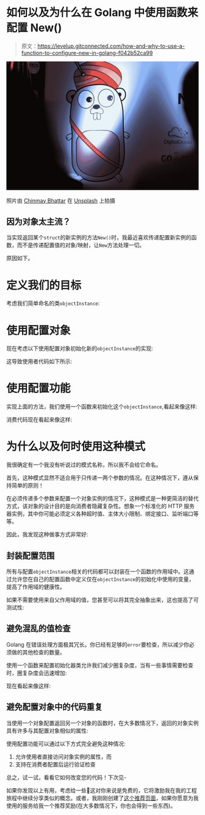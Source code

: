 # 如何以及为什么在 Golang 中使用函数来配置 New()

> 原文：<https://levelup.gitconnected.com/how-and-why-to-use-a-function-to-configure-new-in-golang-f042b52ca99>

![](img/ef76f9162dbd5663373eb0330bce290b.png)

照片由 [Chinmay Bhattar](https://unsplash.com/@geekgunda?utm_source=unsplash&utm_medium=referral&utm_content=creditCopyText) 在 [Unsplash](https://unsplash.com/s/photos/golang?utm_source=unsplash&utm_medium=referral&utm_content=creditCopyText) 上拍摄

## 因为对象太主流？

当实现返回某个`struct`的新实例的方法`New()`时，我最近喜欢传递配置新实例的函数，而不是传递配置值的对象/映射，让`New`方法处理一切。

原因如下。

# 定义我们的目标

考虑我们简单命名的类`objectInstance`:

# 使用配置对象

现在考虑以下使用配置对象初始化新的`objectInstance`的实现:

这导致使用者代码如下所示:

# 使用配置功能

实现上面的方法，我们使用一个函数来初始化这个`objectInstance`,看起来像这样:

消费代码现在看起来像这样:

# 为什么以及何时使用这种模式

我很确定有一个我没有听说过的模式名称，所以我不会给它命名。

首先，这种模式显然不适合用于只传递一两个参数的情况。在这种情况下，遵从保持简单的原则！

在必须传递多个参数来配置一个对象实例的情况下，这种模式是一种更简洁的替代方式，该对象的设计目的是向消费者隐藏复杂性。想象一个标准化的 HTTP 服务器实例，其中你可能必须定义各种超时值、主体大小限制、绑定接口、监听端口等等。

因此，我发现这种做事方式非常好:

## 封装配置范围

所有与配置`objectInstance`相关的代码都可以封装在一个函数的作用域中。这通过允许您在自己的配置函数中定义仅在`objectInstance`的初始化中使用的变量，提高了作用域的健康性。

如果不需要使用来自父作用域的值，您甚至可以将其完全抽象出来，这也提高了可测试性:

## 避免混乱的值检查

Golang 在错误处理方面极其冗长。你已经有足够的`error`要检查，所以减少你必须做的其他检查的数量。

使用一个函数来配置初始化器类允许我们减少圈复杂度，当有一些事情需要检查时，圈复杂度会迅速增加:

现在看起来像这样:

## 避免配置对象中的代码重复

当使用一个对象配置返回另一个对象的函数时，在大多数情况下，返回的对象实例具有许多与其配置对象相似的属性:

使用配置功能可以通过以下方式完全避免这种情况:

1.  允许使用者直接访问对象实例的属性，而
2.  支持在消费者配置后运行验证检查

总之，试一试，看看它如何改变您的代码！下次见-

如果你发现以上有用，考虑给一些👏这对你来说是免费的，它将激励我在我的工程旅程中继续分享类似的概念。或者，我刚刚创建了[这个推荐页面](https://hi.joeir.net/other-things/my-referral-codes)，如果你愿意为我使用的服务给我一个推荐奖励(在大多数情况下，你也会得到一些东西)。